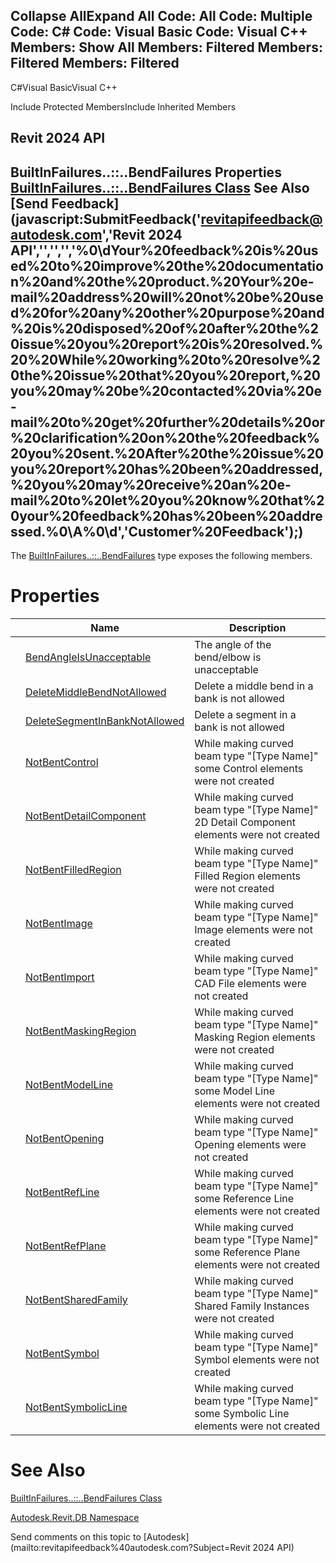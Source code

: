 ﻿

Collapse AllExpand All Code: All Code: Multiple Code: C# Code: Visual Basic Code: Visual C++  Members: Show All Members: Filtered Members: Filtered Members: Filtered   
---  
  
C#Visual BasicVisual C++

Include Protected MembersInclude Inherited Members

Revit 2024 API  
---  
BuiltInFailures..::..BendFailures Properties  
[BuiltInFailures..::..BendFailures Class](0c504e8d-3d3b-0f84-e5e1-a6e47fdcf232.md) See Also [Send Feedback](javascript:SubmitFeedback\('revitapifeedback@autodesk.com','Revit 2024 API','','','','%0\\dYour%20feedback%20is%20used%20to%20improve%20the%20documentation%20and%20the%20product.%20Your%20e-mail%20address%20will%20not%20be%20used%20for%20any%20other%20purpose%20and%20is%20disposed%20of%20after%20the%20issue%20you%20report%20is%20resolved.%20%20While%20working%20to%20resolve%20the%20issue%20that%20you%20report,%20you%20may%20be%20contacted%20via%20e-mail%20to%20get%20further%20details%20or%20clarification%20on%20the%20feedback%20you%20sent.%20After%20the%20issue%20you%20report%20has%20been%20addressed,%20you%20may%20receive%20an%20e-mail%20to%20let%20you%20know%20that%20your%20feedback%20has%20been%20addressed.%0\\A%0\\d','Customer%20Feedback'\);)  
---  
  
The [BuiltInFailures..::..BendFailures](0c504e8d-3d3b-0f84-e5e1-a6e47fdcf232.md) type exposes the following members.

# Properties

|  | Name | Description |
| --- | --- | --- |
|  | [BendAngleIsUnacceptable](b0093d81-01f6-c6bf-cf95-f2ab465706d5.md) | The angle of the bend/elbow is unacceptable |
|  | [DeleteMiddleBendNotAllowed](5e38e54d-34e4-5f61-1dd3-69ffd56b8e6c.md) | Delete a middle bend in a bank is not allowed |
|  | [DeleteSegmentInBankNotAllowed](b611bda8-9f59-63a0-eeb9-8c1e5a9849ef.md) | Delete a segment in a bank is not allowed |
|  | [NotBentControl](9861ca80-a317-588b-4ae6-582914ae618d.md) | While making curved beam type "[Type Name]" some Control elements were not created |
|  | [NotBentDetailComponent](379c121d-6960-41a0-1b6b-d1033472d97e.md) | While making curved beam type "[Type Name]" 2D Detail Component elements were not created |
|  | [NotBentFilledRegion](d46c23db-ab6c-1b6d-a31f-a44e1069228a.md) | While making curved beam type "[Type Name]" Filled Region elements were not created |
|  | [NotBentImage](37fb3691-b21d-61ff-7576-efc08a2fd57a.md) | While making curved beam type "[Type Name]" Image elements were not created |
|  | [NotBentImport](7e19fe0c-4cf8-d9d2-9549-bdbf56e408b1.md) | While making curved beam type "[Type Name]" CAD File elements were not created |
|  | [NotBentMaskingRegion](6ba0feae-ffab-e82e-a551-52319aa7c65a.md) | While making curved beam type "[Type Name]" Masking Region elements were not created |
|  | [NotBentModelLine](59bf8ee1-e094-f337-94cd-abe12445b5b8.md) | While making curved beam type "[Type Name]" some Model Line elements were not created |
|  | [NotBentOpening](5565fc31-45e8-2fff-9682-64f8473a20d4.md) | While making curved beam type "[Type Name]" Opening elements were not created |
|  | [NotBentRefLine](f3dfbaab-e479-1ded-8d64-ac51910ae607.md) | While making curved beam type "[Type Name]" some Reference Line elements were not created |
|  | [NotBentRefPlane](8e98c870-a6cb-3c0a-1743-d4adae4eab74.md) | While making curved beam type "[Type Name]" some Reference Plane elements were not created |
|  | [NotBentSharedFamily](1b044c80-e60b-3495-2960-5c14a172097d.md) | While making curved beam type "[Type Name]" Shared Family Instances were not created |
|  | [NotBentSymbol](af0bf909-a1ac-d826-8c99-a6967adcf30e.md) | While making curved beam type "[Type Name]" Symbol elements were not created |
|  | [NotBentSymbolicLine](46e2c8c2-7346-9ea0-13dc-d497a172181d.md) | While making curved beam type "[Type Name]" some Symbolic Line elements were not created |
  
# See Also

[BuiltInFailures..::..BendFailures Class](0c504e8d-3d3b-0f84-e5e1-a6e47fdcf232.md)

[Autodesk.Revit.DB Namespace](87546ba7-461b-c646-cbb1-2cb8f5bff8b2.md)

Send comments on this topic to [Autodesk](mailto:revitapifeedback%40autodesk.com?Subject=Revit 2024 API)